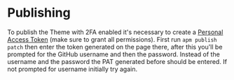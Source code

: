 # Publishing

To publish the Theme with 2FA enabled it's necessary to create a [Personal Access Token](https://help.github.com/articles/creating-a-personal-access-token-for-the-command-line/) (make sure to grant all permissions). First run `apm publish patch` then enter the token generated on the page there, after this you'll be prompted for the GitHub username and then the password. Instead of the username and the password the PAT generated before should be entered. If not prompted for username initially try again.
